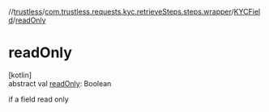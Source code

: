 //[trustless](../../../index.md)/[com.trustless.requests.kyc.retrieveSteps.steps.wrapper](../index.md)/[KYCField](index.md)/[readOnly](read-only.md)

# readOnly

[kotlin]\
abstract val [readOnly](read-only.md): Boolean

if a field read only
